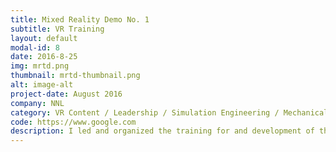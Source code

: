 ```yaml
---
title: Mixed Reality Demo No. 1
subtitle: VR Training
layout: default
modal-id: 8
date: 2016-8-25
img: mrtd.png
thumbnail: mrtd-thumbnail.png
alt: image-alt
project-date: August 2016
company: NNL
category: VR Content / Leadership / Simulation Engineering / Mechanical Engineering
code: https://www.google.com
description: I led and organized the training for and development of the first mixed reality technology demonstration for the Laboratory.  With a team of 15 engineers and artists behind me, I proved in a very big way that high quality training could be achieved with immersive simulators that cost a fraction of full scale replicated simulators currently in use.
---
```

